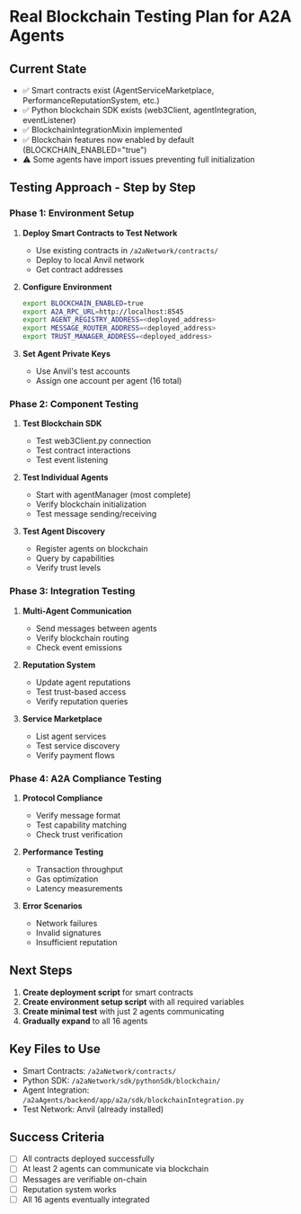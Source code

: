 # Real Blockchain Testing Plan for A2A Agents

## Current State
- ✅ Smart contracts exist (AgentServiceMarketplace, PerformanceReputationSystem, etc.)
- ✅ Python blockchain SDK exists (web3Client, agentIntegration, eventListener)
- ✅ BlockchainIntegrationMixin implemented
- ✅ Blockchain features now enabled by default (BLOCKCHAIN_ENABLED="true")
- ⚠️ Some agents have import issues preventing full initialization

## Testing Approach - Step by Step

### Phase 1: Environment Setup
1. **Deploy Smart Contracts to Test Network**
   - Use existing contracts in `/a2aNetwork/contracts/`
   - Deploy to local Anvil network
   - Get contract addresses

2. **Configure Environment**
   ```bash
   export BLOCKCHAIN_ENABLED=true
   export A2A_RPC_URL=http://localhost:8545
   export AGENT_REGISTRY_ADDRESS=<deployed_address>
   export MESSAGE_ROUTER_ADDRESS=<deployed_address>
   export TRUST_MANAGER_ADDRESS=<deployed_address>
   ```

3. **Set Agent Private Keys**
   - Use Anvil's test accounts
   - Assign one account per agent (16 total)

### Phase 2: Component Testing
1. **Test Blockchain SDK**
   - Test web3Client.py connection
   - Test contract interactions
   - Test event listening

2. **Test Individual Agents**
   - Start with agentManager (most complete)
   - Verify blockchain initialization
   - Test message sending/receiving

3. **Test Agent Discovery**
   - Register agents on blockchain
   - Query by capabilities
   - Verify trust levels

### Phase 3: Integration Testing
1. **Multi-Agent Communication**
   - Send messages between agents
   - Verify blockchain routing
   - Check event emissions

2. **Reputation System**
   - Update agent reputations
   - Test trust-based access
   - Verify reputation queries

3. **Service Marketplace**
   - List agent services
   - Test service discovery
   - Verify payment flows

### Phase 4: A2A Compliance Testing
1. **Protocol Compliance**
   - Verify message format
   - Test capability matching
   - Check trust verification

2. **Performance Testing**
   - Transaction throughput
   - Gas optimization
   - Latency measurements

3. **Error Scenarios**
   - Network failures
   - Invalid signatures
   - Insufficient reputation

## Next Steps

1. **Create deployment script** for smart contracts
2. **Create environment setup script** with all required variables
3. **Create minimal test** with just 2 agents communicating
4. **Gradually expand** to all 16 agents

## Key Files to Use
- Smart Contracts: `/a2aNetwork/contracts/`
- Python SDK: `/a2aNetwork/sdk/pythonSdk/blockchain/`
- Agent Integration: `/a2aAgents/backend/app/a2a/sdk/blockchainIntegration.py`
- Test Network: Anvil (already installed)

## Success Criteria
- [ ] All contracts deployed successfully
- [ ] At least 2 agents can communicate via blockchain
- [ ] Messages are verifiable on-chain
- [ ] Reputation system works
- [ ] All 16 agents eventually integrated
